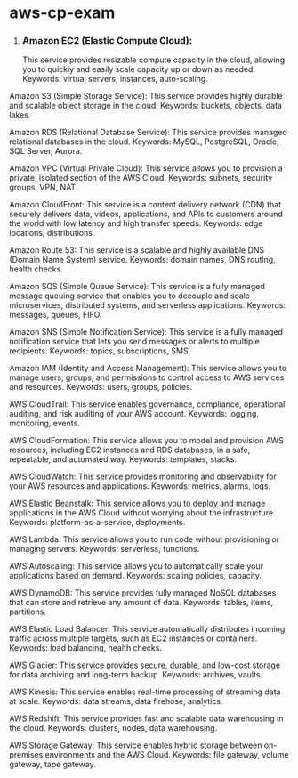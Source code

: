 # aws-cp-exam

1. ### Amazon EC2 (Elastic Compute Cloud): 
    This service provides resizable compute capacity in the cloud, allowing you to quickly and easily scale capacity up or down as needed. Keywords: virtual servers,       instances, auto-scaling.

Amazon S3 (Simple Storage Service): This service provides highly durable and scalable object storage in the cloud. Keywords: buckets, objects, data lakes.

Amazon RDS (Relational Database Service): This service provides managed relational databases in the cloud. Keywords: MySQL, PostgreSQL, Oracle, SQL Server, Aurora.

Amazon VPC (Virtual Private Cloud): This service allows you to provision a private, isolated section of the AWS Cloud. Keywords: subnets, security groups, VPN, NAT.

Amazon CloudFront: This service is a content delivery network (CDN) that securely delivers data, videos, applications, and APIs to customers around the world with low latency and high transfer speeds. Keywords: edge locations, distributions.

Amazon Route 53: This service is a scalable and highly available DNS (Domain Name System) service. Keywords: domain names, DNS routing, health checks.

Amazon SQS (Simple Queue Service): This service is a fully managed message queuing service that enables you to decouple and scale microservices, distributed systems, and serverless applications. Keywords: messages, queues, FIFO.

Amazon SNS (Simple Notification Service): This service is a fully managed notification service that lets you send messages or alerts to multiple recipients. Keywords: topics, subscriptions, SMS.

Amazon IAM (Identity and Access Management): This service allows you to manage users, groups, and permissions to control access to AWS services and resources. Keywords: users, groups, policies.

AWS CloudTrail: This service enables governance, compliance, operational auditing, and risk auditing of your AWS account. Keywords: logging, monitoring, events.

AWS CloudFormation: This service allows you to model and provision AWS resources, including EC2 instances and RDS databases, in a safe, repeatable, and automated way. Keywords: templates, stacks.

AWS CloudWatch: This service provides monitoring and observability for your AWS resources and applications. Keywords: metrics, alarms, logs.

AWS Elastic Beanstalk: This service allows you to deploy and manage applications in the AWS Cloud without worrying about the infrastructure. Keywords: platform-as-a-service, deployments.

AWS Lambda: This service allows you to run code without provisioning or managing servers. Keywords: serverless, functions.

AWS Autoscaling: This service allows you to automatically scale your applications based on demand. Keywords: scaling policies, capacity.

AWS DynamoDB: This service provides fully managed NoSQL databases that can store and retrieve any amount of data. Keywords: tables, items, partitions.

AWS Elastic Load Balancer: This service automatically distributes incoming traffic across multiple targets, such as EC2 instances or containers. Keywords: load balancing, health checks.

AWS Glacier: This service provides secure, durable, and low-cost storage for data archiving and long-term backup. Keywords: archives, vaults.

AWS Kinesis: This service enables real-time processing of streaming data at scale. Keywords: data streams, data firehose, analytics.

AWS Redshift: This service provides fast and scalable data warehousing in the cloud. Keywords: clusters, nodes, data warehousing.

AWS Storage Gateway: This service enables hybrid storage between on-premises environments and the AWS Cloud. Keywords: file gateway, volume gateway, tape gateway.
